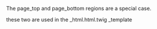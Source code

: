 The page\_top and page\_bottom regions are a special case.

these two are used in the _html.html.twig _template


